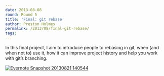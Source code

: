 ```yaml
---
date: 2013-08-08
round: Round 5
title: 'Final: git rebase'
author: Preston Holmes
permalink: /2013/08/final-git-rebase/
tags:
---
```

In this final project, I aim to introduce people to rebasing in git, when (and when not to) use it, how it can improve project history and help you work with git&#8217;s branching.

[<img class="alignnone size-medium wp-image-4042" alt="Evernote Snapshot 20130821 140544" src="/software-carpentry-training-website/uploads/2013/08/Evernote-Snapshot-20130821-140544.jpg" />][1]

 [1]: /software-carpentry-training-website/uploads/2013/08/Evernote-Snapshot-20130821-140544.jpg
